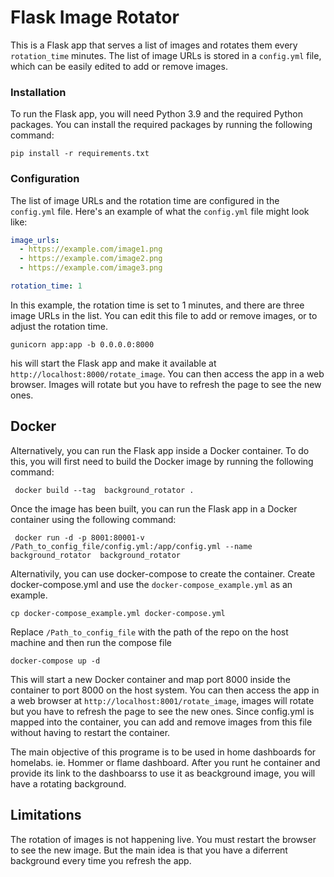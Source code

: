 
# Flask Image Rotator

This is a Flask app that serves a list of images and rotates them every `rotation_time` minutes. The list of image URLs is stored in a `config.yml` file, which can be easily edited to add or remove images.

### Installation

To run the Flask app, you will need Python 3.9 and the required Python packages. You can install the required packages by running the following command:

```shell
pip install -r requirements.txt
```

### Configuration

The list of image URLs and the rotation time are configured in the `config.yml` file. Here's an example of what the `config.yml` file might look like:

```yaml
image_urls:
  - https://example.com/image1.png
  - https://example.com/image2.png
  - https://example.com/image3.png

rotation_time: 1
```
In this example, the rotation time is set to 1 minutes, and there are three image URLs in the list. You can edit this file to add or remove images, or to adjust the rotation time.

```shell
gunicorn app:app -b 0.0.0.0:8000
```
his will start the Flask app and make it available at `http://localhost:8000/rotate_image`. You can then access the app in a web browser. Images will rotate but you have to refresh the page to see the new ones.

## Docker

Alternatively, you can run the Flask app inside a Docker container. To do this, you will first need to build the Docker image by running the following command:

```shell
 docker build --tag  background_rotator .
 ```

 Once the image has been built, you can run the Flask app in a Docker container using the following command:

```shell
 docker run -d -p 8001:80001-v /Path_to_config_file/config.yml:/app/config.yml --name background_rotator  background_rotator
```

Alternativily, you can use docker-compose to create the container. Create docker-compose.yml and use the `docker-compose_example.yml` as an example.

```shell
cp docker-compose_example.yml docker-compose.yml
```

Replace `/Path_to_config_file` with the path of the repo on the host machine and then run the compose file

```shell
docker-compose up -d
```

This will start a new Docker container and map port 8000 inside the container to port 8000 on the host system. You can then access the app in a web browser at `http://localhost:8001/rotate_image`, images will rotate but you have to refresh the page to see the new ones.
Since config.yml is mapped into the container, you can add and remove images from this file without having to restart the container.

The main objective of this programe is to be used in home dashboards for homelabs. ie. Hommer or flame dashboard.
After you runt he container and provide its link to the dashboarss to use it as beackground image, you will have a rotating background.

## Limitations

The rotation of images is not happening live. You must restart the browser to see the new image. But the main idea is that you have a diferrent background every time you refresh the app.